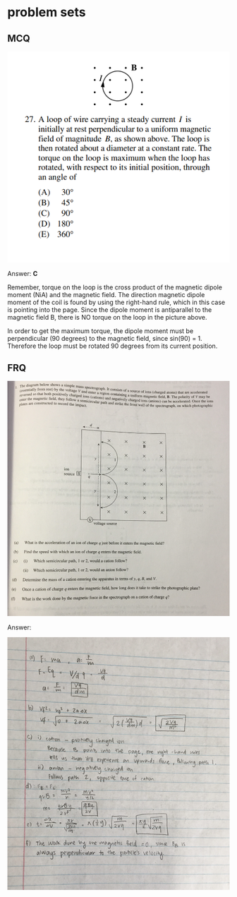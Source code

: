 # problem sets

## MCQ

![](<../.gitbook/assets/image (11) (1) (1).png>)

Answer: **C**

Remember, torque on the loop is the cross product of the magnetic dipole moment (NiA) and the magnetic field. The direction magnetic dipole moment of the coil is found by using the right-hand rule, which in this case is pointing into the page. Since the dipole moment is antiparallel to the magnetic field B, there is NO torque on the loop in the picture above.&#x20;

In order to get the maximum torque, the dipole moment must be perpendicular (90 degrees) to the magnetic field, since sin(90) = 1. Therefore the loop must be rotated 90 degrees from its current position.

## FRQ

![](../.gitbook/assets/IMG-6035.jpg)

Answer:

![](<../.gitbook/assets/IMG-6050 (1).jpg>)
